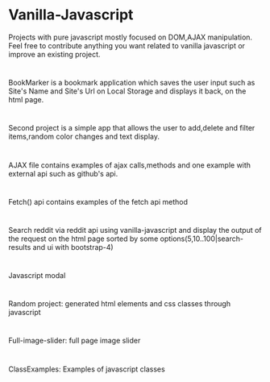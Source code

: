 # Vanilla-Javascript 
Projects with pure javascript mostly focused on DOM,AJAX manipulation.  
Feel free to contribute anything you want related to vanilla javascript or improve an existing project.
#
BookMarker is a bookmark application which saves the user input such as Site's Name and Site's Url on Local Storage
and displays it back, on the html page.
#
Second project is a simple app that allows the user to add,delete and filter items,random color changes and text display.
#
AJAX file contains examples of ajax calls,methods and one example with external api such as github's api.
#
Fetch() api contains examples of the fetch api method
#
Search reddit via reddit api using vanilla-javascript and display the output of the request on the html page sorted by some options(5,10..100|search-results and ui with bootstrap-4)  
#
Javascript modal
#
Random project: generated html elements and css classes through javascript
#
Full-image-slider: full page image slider 
#
ClassExamples: Examples of javascript classes  
